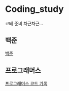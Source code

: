 # Coding_study
코테 준비 차근차근...

## 백준
[백준](https://www.acmicpc.net/)  

## 프로그래머스
[프로그래머스 코드 기록](https://dhy1.tistory.com/)
